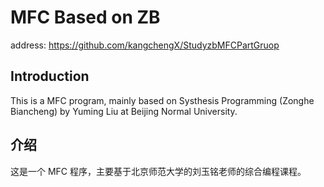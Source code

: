 # MFC Based on ZB
address: https://github.com/kangchengX/StudyzbMFCPartGruop

## Introduction
This is a MFC program, mainly based on Systhesis Programming (Zonghe Biancheng) by Yuming Liu at Beijing Normal University. 

## 介绍
这是一个 MFC 程序，主要基于北京师范大学的刘玉铭老师的综合编程课程。
